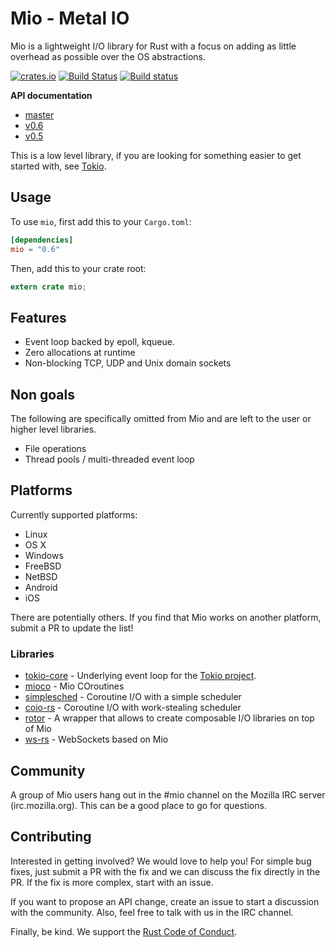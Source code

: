 # Mio - Metal IO

Mio is a lightweight I/O library for Rust with a focus on adding as little
overhead as possible over the OS abstractions.

[![crates.io](http://meritbadge.herokuapp.com/mio)](https://crates.io/crates/mio)
[![Build Status](https://travis-ci.org/carllerche/mio.svg?branch=master)](https://travis-ci.org/carllerche/mio)
[![Build status](https://ci.appveyor.com/api/projects/status/ok90r1tcgkyndnvw/branch/master?svg=true)](https://ci.appveyor.com/project/carllerche/mio/branch/master)

**API documentation**

* [master](http://carllerche.github.io/mio)
* [v0.6](https://docs.rs/mio/^0.6)
* [v0.5](https://docs.rs/mio/^0.5)

This is a low level library, if you are looking for something easier to get
started with, see [Tokio](https://tokio.rs).

## Usage

To use `mio`, first add this to your `Cargo.toml`:

```toml
[dependencies]
mio = "0.6"
```

Then, add this to your crate root:

```rust
extern crate mio;
```

## Features

* Event loop backed by epoll, kqueue.
* Zero allocations at runtime
* Non-blocking TCP, UDP and Unix domain sockets

## Non goals

The following are specifically omitted from Mio and are left to the user
or higher level libraries.

* File operations
* Thread pools / multi-threaded event loop

## Platforms

Currently supported platforms:

* Linux
* OS X
* Windows
* FreeBSD
* NetBSD
* Android
* iOS

There are potentially others. If you find that Mio works on another
platform, submit a PR to update the list!

### Libraries

* [tokio-core](//github.com/tokio-rs/tokio-core) - Underlying event loop
  for the [Tokio project](//github.com/tokio-rs/tokio).
* [mioco](//github.com/dpc/mioco) - Mio COroutines
* [simplesched](//github.com/zonyitoo/simplesched) - Coroutine I/O with a simple scheduler
* [coio-rs](//github.com/zonyitoo/coio-rs) - Coroutine I/O with work-stealing scheduler
* [rotor](//github.com/tailhook/rotor) - A wrapper that allows to create composable I/O libraries on top of Mio
* [ws-rs](//github.com/housleyjk/ws-rs) - WebSockets based on Mio

## Community

A group of Mio users hang out in the #mio channel on the Mozilla IRC
server (irc.mozilla.org). This can be a good place to go for questions.

## Contributing

Interested in getting involved? We would love to help you! For simple
bug fixes, just submit a PR with the fix and we can discuss the fix
directly in the PR. If the fix is more complex, start with an issue.

If you want to propose an API change, create an issue to start a
discussion with the community. Also, feel free to talk with us in the
IRC channel.

Finally, be kind. We support the [Rust Code of Conduct](https://www.rust-lang.org/conduct.html).
